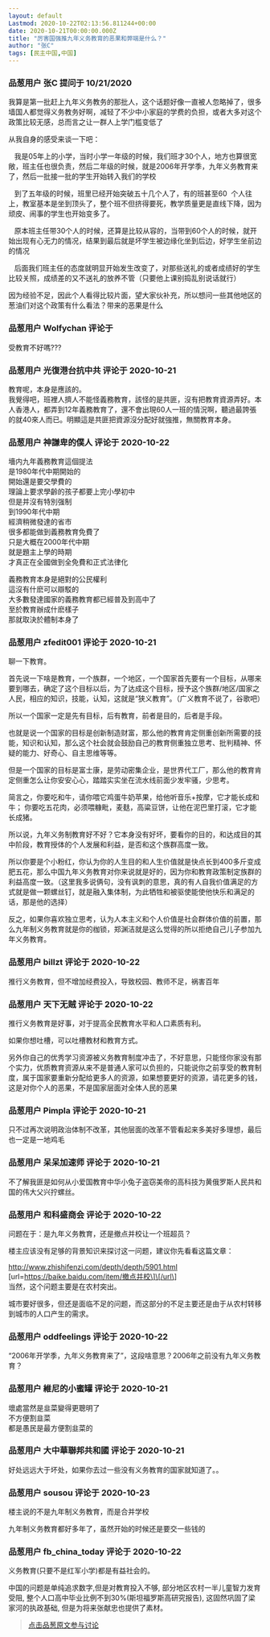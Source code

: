 ```yaml
---
layout: default
Lastmod: 2020-10-22T02:13:56.811244+00:00
date: 2020-10-21T00:00:00.000Z
title: "厉害国强推九年义务教育的恶果和弊端是什么？"
author: "张C"
tags: [民主中国,中国]
---
```



### 品葱用户 **张C** 提问于 10/21/2020
    
我算是第一批赶上九年义务教务的那批人，这个话题好像一直被人忽略掉了，很多墙国人都觉得义务教务好啊，减轻了不少中小家庭的学费的负担，或者大多对这个政策比较无感，总而言之让一群人上学门槛变低了  
  
从我自身的感受来谈一下吧：  
  
   我是05年上的小学，当时小学一年级的时候，我们班才30个人，地方也算很宽敞，班主任也很负责，然后二年级的时候，就是2006年开学季，九年义务教育来了，然后一批接一批的学生开始转入我们的学校  
  
   到了五年级的时候，班里已经开始突破五十几个人了，有的班甚至60  个人往上，教室基本是坐到顶头了，整个班不但挤得要死，教学质量更是直线下降，因为顽皮、闹事的学生也开始变多了。  
  
   原本班主任带30个人的时候，还算是比较从容的，当带到60个人的时候，就开始出现有心无力的情况，结果到最后就是坏学生被边缘化坐到后边，好学生坐前边的情况  
  
   后面我们班主任的态度就明显开始发生改变了，对那些送礼的或者成绩好的学生比较关照，成绩差的又不送礼的放养不管（只要他上课别捣乱别说话就行）  
  
  
  
  
  
因为经验不足，因此个人看得比较片面，望大家伙补充，所以想问一些其他地区的葱油们对这个政策有什么看法？带来的恶果是什么
    
                

### 品葱用户 **Wolfychan** 评论于 
        
受教育不好嗎???
        
                

### 品葱用户 **光復港台抗中共** 评论于 2020-10-21
        
教育呢，本身是應該的。  
我覺得吧，班裡人擠人不能怪義務教育，該怪的是共匪，沒有把教育資源弄好。本人香港人，都弄到12年義務教育了，還不會出現60人一班的情況啊，聽過最誇張的就40來人而已。明顯這是共匪把資源沒分配好就強推，無關教育本身。
        
                

### 品葱用户 **神謙卑的僕人** 评论于 2020-10-22
        
墻内九年義務教育這個提法  
是1980年代中期開始的  
開始還是要交學費的  
理論上要求學齡的孩子都要上完小學初中  
但是并沒有特別强制  
到1990年代中期  
經濟稍微發達的省市  
很多都能做到義務教育免費了  
只是大概在2000年代中期  
就是題主上學的時期  
才真正在全國做到全免費和正式法律化  
  
義務教育本身是絕對的公民權利  
這沒有什麽可以辯駁的  
大多數發達國家的義務教育都已經普及到高中了  
至於教育辦成什麽樣子  
那就取決於體制本身了
        
                

### 品葱用户 **zfedit001** 评论于 2020-10-21
        
聊一下教育。  
  
首先说一下啥是教育，一个族群，一个地区，一个国家首先要有一个目标，从哪来要到哪去，确定了这个目标以后，为了达成这个目标，授予这个族群/地区/国家之人民，相应的知识，技能，认知，这就是“狭义教育”。（广义教育不说了，谷歌吧）  
  
所以一个国家一定是先有目标，后有教育，前者是目的，后者是手段。  
  
也就是说一个国家的目标是创新制造财富，那么他的教育肯定侧重创新所需要的技能，知识和认知，那么这个社会就会鼓励自己的教育侧重独立思考、批判精神、怀疑的能力、好奇心、自主思维等等。  
  
但是一个国家的目标是富士康，是劳动密集企业，是世界代工厂，那么他的教育肯定侧重怎么让你安安心心，踏踏实实坐在流水线前面少发牢骚，少思考。  
  
简言之，你要吃和牛，请你喂它鸡蛋牛奶苹果，给他听音乐+按摩，它才能长成和牛； 你要吃五花肉，必须喂糠毗，麦麸，高粱豆饼，让他在泥巴里打滚，它才能长成猪。   
  
所以说，九年义务制教育好不好？它本身没有好坏，要看你的目的，和达成目的其中阶段，教育授体的个人发展和利益，是否和这个族群高度一致。  
  
所以你要是个小粉红，你认为你的人生目的和人生价值就是快点长到400多斤变成肥五花，那么中国九年义务教育对你来说就是好的，因为你和教育政策制定族群的利益高度一致。（这里我多说俩句，没有讽刺的意思，真的有人自我价值满足的方式就是做一颗螺丝钉，就是融入集体制，为此牺牲和被驱使能使他快乐和满足的话，那是他的选择）  
  
反之，如果你喜欢独立思考，认为人本主义和个人价值是社会群体价值的前置，那么九年制义务教育就是你的枷锁，郑渊洁就是这么觉得的所以拒绝自己儿子参加九年义务教育。
        
                

### 品葱用户 **billzt** 评论于 2020-10-22
        
推行义务教育，但不增加经费投入，导致校园、教师不足，祸害百年
        
                

### 品葱用户 **天下无贼** 评论于 2020-10-22
        
推行义务教育是好事，对于提高全民教育水平和人口素质有利。  
  
如果你想吐槽，可以吐槽教材和教育方式。  
  
另外你自己的优秀学习资源被义务教育制度冲击了，不好意思，只能怪你家没有那个实力，优质教育资源从来不是普通人家可以负担的，只能说你之前享受的教育制度，属于国家要重新分配给更多人的资源，如果想要更好的资源，请花更多的钱，这是对你个人的恶果，不是国家层面对全体人民的恶果
        
                

### 品葱用户 **Pimpla** 评论于 2020-10-21
        
只不过再次说明政治体制不改革，其他层面的改革不管看起来多美好多理想，最后也一定是一地鸡毛
        
                

### 品葱用户 **呆呆加速师** 评论于 2020-10-21
        
不了解我匪是如何从小爱国教育中华小兔子盗窃美帝的高科技为黄俄罗斯人民共和国的伟大父兴拧螺丝。
        
                

### 品葱用户 **和科盛商会** 评论于 2020-10-22
        
问题在于：是九年义务教育，还是撤点并校让一个班超员？  
  
楼主应该没有足够的背景知识来探讨这一问题，建议你先看看这篇文章：  
  
http://www.zhishifenzi.com/depth/depth/5901.html  
\[url=https://baike.baidu.com/item/撤点并校\]\[/url\]  
当然，这个问题主要是在农村突出。  
  
城市要好很多，但还是面临不足的问题，而这部分的不足主要还是由于从农村转移到城市的人口产生的需求。
        
                

### 品葱用户 **oddfeelings** 评论于 2020-10-22
        
“2006年开学季，九年义务教育来了”，这段啥意思？2006年之前没有九年义务教育？
        
                

### 品葱用户 **維尼的小蜜罐** 评论于 2020-10-21
        
壞處當然是韭菜變得更聰明了  
不方便割韭菜  
都是愚民是最方便割韭菜的
        
                

### 品葱用户 **大中華聯邦共和國** 评论于 2020-10-21
        
好处远远大于坏处，如果你去过一些没有义务教育的国家就知道了。。
        
                

### 品葱用户 **sousou** 评论于 2020-10-23
        
楼主说的不是九年制义务教育，而是合并学校  
  
九年制义务教育都好多年了，虽然开始的时候还是要交一些钱的
        
                

### 品葱用户 **fb_china_today** 评论于 2020-10-22
        
义务教育(只要不是红军小学)都是有益社会的。  
  
中国的问题是单纯追求数字,但是对教育投入不够, 部分地区农村一半儿童智力发育受阻, 整个人口高中毕业比例不到30%(斯坦福罗斯高研究报告), 这固然巩固了梁家河的执政基础, 但是为将来张献忠也提供了素材。
        
                





> [点击品葱原文参与讨论](https://pincong.rocks/question/32487)

